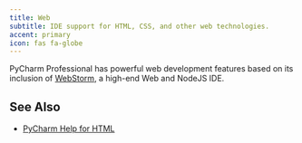 ```yaml
---
title: Web
subtitle: IDE support for HTML, CSS, and other web technologies.
accent: primary
icon: fas fa-globe
---
```


PyCharm Professional has powerful web development features based on its inclusion of [WebStorm](https://www.jetbrains.com/webstorm/), a high-end Web and NodeJS IDE.

## See Also
- [PyCharm Help for HTML](https://www.jetbrains.com/help/pycharm/editing-html-files.html#Editing_HTML_Files.xml)

